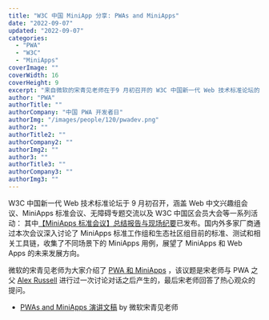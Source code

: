 ```yaml
---
title: "W3C 中国 MiniApp 分享: PWAs and MiniApps"
date: "2022-09-07"
updated: "2022-09-07"
categories: 
  - "PWA"
  - "W3C"
  - "MiniApps"
coverImage: ""
coverWidth: 16
coverHeight: 9
excerpt: "来自微软的宋青见老师在于9 月初召开的 W3C 中国新一代 Web 技术标准论坛的 MiniApps 标准会议环节为大家介绍了 PWA 和 MiniApps，该议题是宋老师与 PWA 之父 Alex Russell 进行过一次讨论对话之后产生的，最后宋老师回答了热心观众的提问。"
author: "PWA"
authorTitle: ""
authorCompany: "中国 PWA 开发者日"
authorImg: "/images/people/120/pwadev.png"
author2: ""
authorTitle2: ""
authorCompany2: ""
authorImg2: ""
author3: ""
authorTitle3: ""
authorCompany3: ""
authorImg3: ""
---
```


W3C 中国新一代 Web 技术标准论坛于 9 月初召开，涵盖 Web 中文兴趣组会议、MiniApps 标准会议、无障碍专题交流以及 W3C 中国区会员大会等一系列活动： 其中[【MiniApps 标准会议】总结报告与现场纪要](https://www.w3.org/2022/09/hangzhou/miniapps/report.html)已发布。国内外多家厂商通过本次会议深入讨论了 MiniApps 标准工作组和生态社区组目前的标准、测试和相关工具链，收集了不同场景下的 MiniApps 用例，展望了 MiniApps 和 Web Apps 的未来发展方向。

微软的宋青见老师为大家介绍了 [PWA 和 MiniApps](https://www.w3.org/2022/09/hangzhou/miniapps/talk-song-qingjian.html) ，该议题是宋老师与 PWA 之父 [Alex Russell](https://twitter.com/slightlylate) 进行过一次讨论对话之后产生的，最后宋老师回答了热心观众的提问。

- [PWAs and MiniApps 演讲文稿](https://www.w3.org/2022/09/hangzhou/miniapps/slides/qingjian.pptx) by 微软宋青见老师

